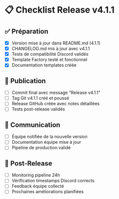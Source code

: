 
# 📋 Checklist Release v4.1.1

## ✅ Préparation
- [x] Version mise à jour dans README.md (4.1.1)
- [x] CHANGELOG.md mis à jour avec v4.1.1
- [x] Tests de compatibilité Discord validés
- [x] Template Factory testé et fonctionnel
- [x] Documentation templates créée

## 🚀 Publication
- [ ] Commit final avec message "Release v4.1.1"
- [ ] Tag Git v4.1.1 créé et poussé
- [ ] Release GitHub créée avec notes détaillées
- [ ] Tests post-release validés

## 📢 Communication
- [ ] Équipe notifiée de la nouvelle version
- [ ] Documentation équipe mise à jour
- [ ] Pipeline de production validé

## 🎯 Post-Release
- [ ] Monitoring pipeline 24h
- [ ] Vérification timestamps Discord corrects
- [ ] Feedback équipe collecté
- [ ] Prochaines améliorations planifiées
